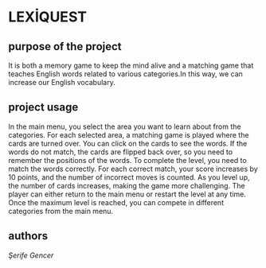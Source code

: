 # LEXİQUEST

## purpose of the project
It is both a memory game to keep the mind alive and a matching game that teaches English words related to various categories.In this way, we can increase our English vocabulary. 

## project usage
In the main menu, you select the area you want to learn about from the categories. For each selected area, a matching game is played where the cards are turned over. You can click on the cards to see the words. If the words do not match, the cards are flipped back over, so you need to remember the positions of the words. To complete the level, you need to match the words correctly. For each correct match, your score increases by 10 points, and the number of incorrect moves is counted. As you level up, the number of cards increases, making the game more challenging. The player can either return to the main menu or restart the level at any time. Once the maximum level is reached, you can compete in different categories from the main menu.


## authors 
 *Şerife Gencer*
